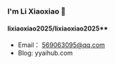 ### I'm Li Xiaoxiao 👋

#### lixiaoxiao2025/lixiaoxiao2025** 

* Email： 569063095@qq.com
* Blog: yyaihub.com



